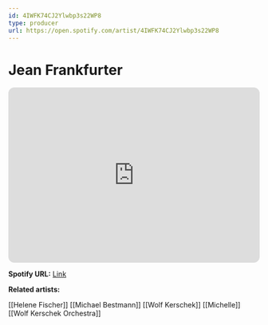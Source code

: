 ```yaml
---
id: 4IWFK74CJ2Ylwbp3s22WP8
type: producer
url: https://open.spotify.com/artist/4IWFK74CJ2Ylwbp3s22WP8
---
```

# Jean Frankfurter

<iframe style="border-radius:12px" src="https://open.spotify.com/embed/artist/4IWFK74CJ2Ylwbp3s22WP8" width="100%" height="352" frameBorder="0" allowfullscreen="" allow="autoplay; clipboard-write; encrypted-media; fullscreen; picture-in-picture" loading="lazy"></iframe>

**Spotify URL:** [Link](https://open.spotify.com/artist/4IWFK74CJ2Ylwbp3s22WP8)

**Related artists:**

[[Helene Fischer]]
[[Michael Bestmann]]
[[Wolf Kerschek]]
[[Michelle]]
[[Wolf Kerschek Orchestra]]
